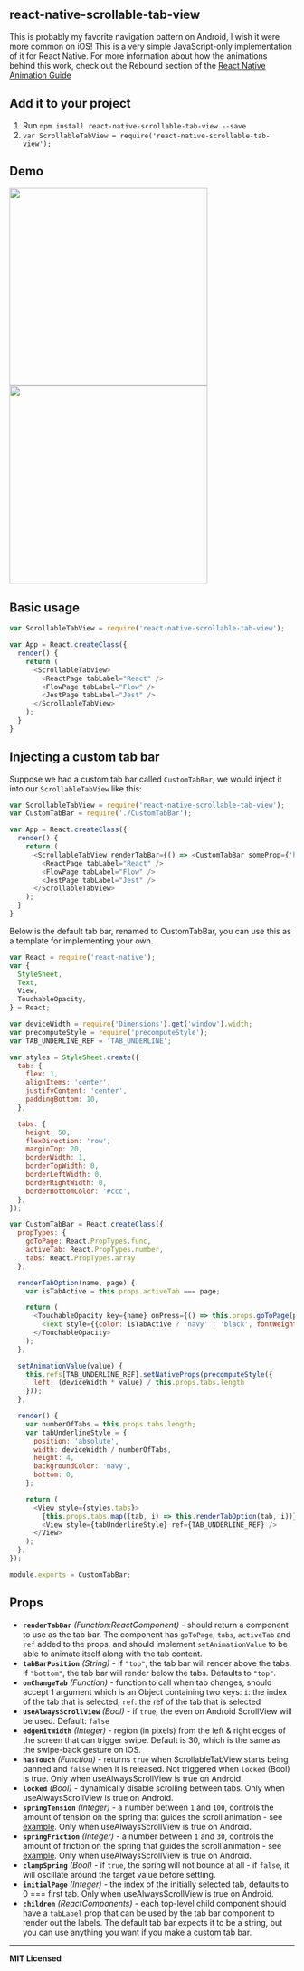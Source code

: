 ## react-native-scrollable-tab-view

This is probably my favorite navigation pattern on Android, I wish it
were more common on iOS! This is a very simple JavaScript-only
implementation of it for React Native. For more information about how
the animations behind this work, check out the Rebound section of the
[React Native Animation Guide](https://facebook.github.io/react-native/docs/animations.html)

## Add it to your project

1. Run `npm install react-native-scrollable-tab-view --save`
2. `var ScrollableTabView = require('react-native-scrollable-tab-view');`

## Demo

<a href="https://raw.githubusercontent.com/brentvatne/react-native-scrollable-tab-view/master/demo.gif"><img src="https://raw.githubusercontent.com/brentvatne/react-native-scrollable-tab-view/master/demo.gif" width="350"></a>
<a href="https://raw.githubusercontent.com/brentvatne/react-native-scrollable-tab-view/master/demo-fb.gif"><img src="https://raw.githubusercontent.com/brentvatne/react-native-scrollable-tab-view/master/demo-fb.gif" width="350"></a>

## Basic usage

```javascript
var ScrollableTabView = require('react-native-scrollable-tab-view');

var App = React.createClass({
  render() {
    return (
      <ScrollableTabView>
        <ReactPage tabLabel="React" />
        <FlowPage tabLabel="Flow" />
        <JestPage tabLabel="Jest" />
      </ScrollableTabView>
    );
  }
}
```

## Injecting a custom tab bar

Suppose we had a custom tab bar called `CustomTabBar`, we would inject
it into our `ScrollableTabView` like this:

```javascript
var ScrollableTabView = require('react-native-scrollable-tab-view');
var CustomTabBar = require('./CustomTabBar');

var App = React.createClass({
  render() {
    return (
      <ScrollableTabView renderTabBar={() => <CustomTabBar someProp={'here'} />}>
        <ReactPage tabLabel="React" />
        <FlowPage tabLabel="Flow" />
        <JestPage tabLabel="Jest" />
      </ScrollableTabView>
    );
  }
}
```

Below is the default tab bar, renamed to CustomTabBar, you can use this
as a template for implementing your own.

```javascript
var React = require('react-native');
var {
  StyleSheet,
  Text,
  View,
  TouchableOpacity,
} = React;

var deviceWidth = require('Dimensions').get('window').width;
var precomputeStyle = require('precomputeStyle');
var TAB_UNDERLINE_REF = 'TAB_UNDERLINE';

var styles = StyleSheet.create({
  tab: {
    flex: 1,
    alignItems: 'center',
    justifyContent: 'center',
    paddingBottom: 10,
  },

  tabs: {
    height: 50,
    flexDirection: 'row',
    marginTop: 20,
    borderWidth: 1,
    borderTopWidth: 0,
    borderLeftWidth: 0,
    borderRightWidth: 0,
    borderBottomColor: '#ccc',
  },
});

var CustomTabBar = React.createClass({
  propTypes: {
    goToPage: React.PropTypes.func,
    activeTab: React.PropTypes.number,
    tabs: React.PropTypes.array
  },

  renderTabOption(name, page) {
    var isTabActive = this.props.activeTab === page;

    return (
      <TouchableOpacity key={name} onPress={() => this.props.goToPage(page)} style={[styles.tab]}>
        <Text style={{color: isTabActive ? 'navy' : 'black', fontWeight: isTabActive ? 'bold' : 'normal'}}>{name}</Text>
      </TouchableOpacity>
    );
  },

  setAnimationValue(value) {
    this.refs[TAB_UNDERLINE_REF].setNativeProps(precomputeStyle({
      left: (deviceWidth * value) / this.props.tabs.length
    }));
  },

  render() {
    var numberOfTabs = this.props.tabs.length;
    var tabUnderlineStyle = {
      position: 'absolute',
      width: deviceWidth / numberOfTabs,
      height: 4,
      backgroundColor: 'navy',
      bottom: 0,
    };

    return (
      <View style={styles.tabs}>
        {this.props.tabs.map((tab, i) => this.renderTabOption(tab, i))}
        <View style={tabUnderlineStyle} ref={TAB_UNDERLINE_REF} />
      </View>
    );
  },
});

module.exports = CustomTabBar;
```

## Props

- **`renderTabBar`** _(Function:ReactComponent)_ - should return a component to use as
  the tab bar. The component has `goToPage`, `tabs`, `activeTab` and
  `ref` added to the props, and should implement `setAnimationValue` to
  be able to animate itself along with the tab content.
- **`tabBarPosition`** _(String)_ - if `"top"`, the tab bar will render above the tabs. If `"bottom"`, the tab bar will render below the tabs. Defaults to `"top"`.
- **`onChangeTab`** _(Function)_ - function to call when tab changes, should accept 1 argument which is an Object containing two keys: `i`: the index of the tab that is selected, `ref`: the ref of the tab that is selected
- **`useAlwaysScrollView`** _(Bool)_ - if `true`, the even on Android ScrollView will be used. Default: `false`
- **`edgeHitWidth`** _(Integer)_ - region (in pixels) from the left & right edges of the screen that can trigger swipe. Default is 30, which is the same as the swipe-back gesture on iOS.
- **`hasTouch`** _(Function)_ - returns `true` when ScrollableTabView starts being panned and `false` when it is released. Not triggered when `locked` (Bool) is true. Only when useAlwaysScrollView is true on Android.
- **`locked`** _(Bool)_ - dynamically disable scrolling between tabs. Only when useAlwaysScrollView is true on Android.
- **`springTension`** _(Integer)_ - a number between `1` and `100`, controls the amount of tension on the spring that guides the scroll animation - see [example](http://facebook.github.io/rebound-js/examples/#graph-canvas). Only when useAlwaysScrollView is true on Android.
- **`springFriction`** _(Integer)_ - a number between `1` and `30`, controls the amount of friction on the spring that guides the scroll animation - see [example](http://facebook.github.io/rebound-js/examples/#graph-canvas). Only when useAlwaysScrollView is true on Android.
- **`clampSpring`** _(Bool)_ - if `true`, the spring will not bounce at all - if `false`, it will oscillate around the target value before settling.
- **`initialPage`** _(Integer)_ - the index of the initially selected tab, defaults to 0 === first tab. Only when useAlwaysScrollView is true on Android.
- **`children`** _(ReactComponents)_ - each top-level child component should have a `tabLabel` prop that can be used by the tab bar component to render out the labels. The default tab bar expects it to be a string, but you can use anything you want if you make a custom tab bar.

---

**MIT Licensed**
